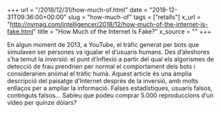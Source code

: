 +++
url = "/2018/12/31/how-much-of.html"
date = "2018-12-31T09:36:00+00:00"
slug = "how-much-of"
tags = ["retalls"]
x_url = "http://nymag.com/intelligencer/2018/12/how-much-of-the-internet-is-fake.html"
title = "How Much of the Internet Is Fake?"
x_source = ""
+++


En algun moment de 2013, a YouTube, el tràfic generat per bots que simulaven ser persones va igualar el d’usuaris humans. Des d’aleshores s’ha temut la *inversió*: el punt d’inflexió a partir del qual els algorismes de detecció de frau prendrien per normal el comportament dels bots i considerarien anòmal el tràfic humà. Aquest article és una àmplia descripció del paisatge d’Internet després de la inversió, amb molts enllaços per a ampliar la informació. Falses estadístiques, usuaris falsos, continguts falsos… Sabíeu que podeu comprar 5.000 reproduccions d’un vídeo per quinze dòlars?
